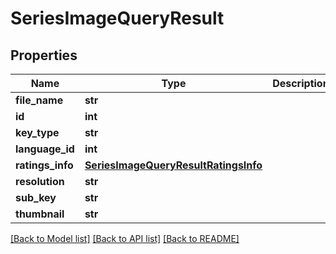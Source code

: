 # SeriesImageQueryResult

## Properties
Name | Type | Description | Notes
------------ | ------------- | ------------- | -------------
**file_name** | **str** |  | [optional] 
**id** | **int** |  | [optional] 
**key_type** | **str** |  | [optional] 
**language_id** | **int** |  | [optional] 
**ratings_info** | [**SeriesImageQueryResultRatingsInfo**](SeriesImageQueryResultRatingsInfo.md) |  | [optional] 
**resolution** | **str** |  | [optional] 
**sub_key** | **str** |  | [optional] 
**thumbnail** | **str** |  | [optional] 

[[Back to Model list]](../README.md#documentation-for-models) [[Back to API list]](../README.md#documentation-for-api-endpoints) [[Back to README]](../README.md)


